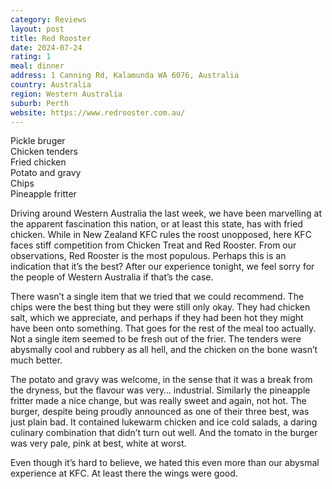```yaml
---
category: Reviews
layout: post
title: Red Rooster
date: 2024-07-24
rating: 1
meal: dinner
address: 1 Canning Rd, Kalamunda WA 6076, Australia
country: Australia
region: Western Australia
suburb: Perth
website: https://www.redrooster.com.au/
---
```

Pickle bruger  
Chicken tenders  
Fried chicken  
Potato and gravy  
Chips  
Pineapple fritter  

Driving around Western Australia the last week, we have been marvelling at the apparent fascination this nation, or at least this state, has with fried chicken. While in New Zealand KFC rules the roost unopposed, here KFC faces stiff competition from Chicken Treat and Red Rooster. From our observations, Red Rooster is the most populous. Perhaps this is an indication that it’s the best? After our experience tonight, we feel sorry for the people of Western Australia if that’s the case. 

There wasn’t a single item that we tried that we could recommend. The chips were the best thing but they were still only okay. They had chicken salt, which we appreciate, and perhaps if they had been hot they might have been onto something. That goes for the rest of the meal too actually. Not a single item seemed to be fresh out of the frier. The tenders were abysmally cool and rubbery as all hell, and the chicken on the bone wasn’t much better. 

The potato and gravy was welcome, in the sense that it was a break from the dryness, but the flavour was very… industrial. Similarly the pineapple fritter made a nice change, but was really sweet and again, not hot. The burger, despite being proudly announced as one of their three best, was just plain bad. It contained lukewarm chicken and ice cold salads, a daring culinary combination that didn’t turn out well. And the tomato in the burger was very pale, pink at best, white at worst. 

Even though it’s hard to believe, we hated this even more than our abysmal experience at KFC. At least there the wings were good.
